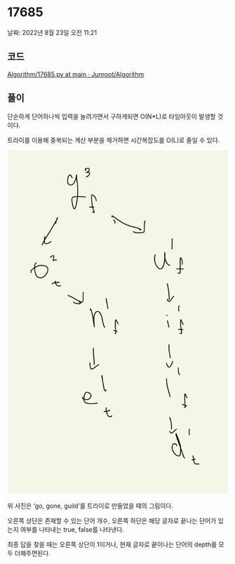 # 17685

날짜: 2022년 8월 23일 오전 11:21

## 코드

[Algorithm/17685.py at main · Junroot/Algorithm](https://github.com/Junroot/Algorithm/blob/main/programmers/17685.py)

## 풀이

단순하게 단어하나씩 입력을 늘려가면서 구하게되면 O(N*L)로 타임아웃이 발생할 것이다.

트라이를 이용해 중복되는 계산 부분을 제거하면 시간복잡도를 O(L)로 줄일 수 있다.

![Untitled](assets/Untitled.png)

위 사진은 ‘go, gone, guild’를 트라이로 만들었을 때의 그림이다.

오른쪽 상단은 존재할 수 있는 단어 개수, 오른쪽 하단은 해당 글자로 끝나는 단어가 있는지 여부를 나타내는 true, false를 나타낸다.

최종 답을 찾을 때는 오른쪽 상단이 1이거나, 현재 글자로 끝이나는 단어의 depth를 모두 더해주면된다.